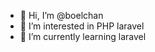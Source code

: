 - 👋 Hi, I’m @boelchan
- 👀 I’m interested in PHP laravel
- 🌱 I’m currently learning laravel

<!---
boelchan/boelchan is a ✨ special ✨ repository because its `README.md` (this file) appears on your GitHub profile.
You can click the Preview link to take a look at your changes.
--->
